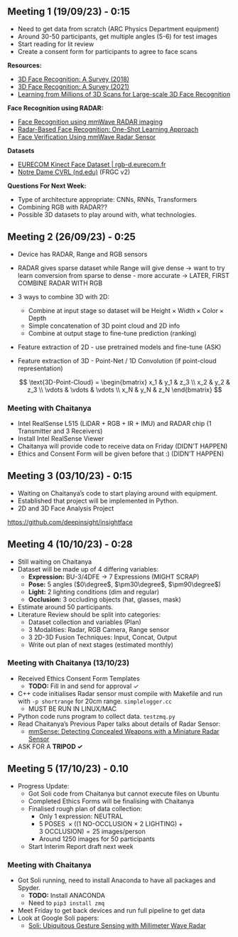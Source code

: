 ## Meeting 1 (19/09/23) - 0:15

- Need to get data from scratch (ARC Physics Department equipment)
- Around 30-50 participants, get multiple angles (5-6) for test images
- Start reading for lit review
- Create a consent form for participants to agree to face scans

**Resources:**

- [3D Face Recognition: A Survey (2018)](https://hcis-journal.springeropen.com/articles/10.1186/s13673-018-0157-2)
- [3D Face Recognition: A Survey (2021)](https://arxiv.org/pdf/2108.11082.pdf)
- [Learning from Millions of 3D Scans for Large-scale 3D Face Recognition](https://arxiv.org/pdf/1711.05942.pdf)

**Face Recognition using RADAR:**

- [Face Recognition using mmWave RADAR imaging](https://ieeexplore.ieee.org/abstract/document/9701018/metrics#metrics)
- [Radar-Based Face Recognition: One-Shot Learning Approach](https://ieeexplore.ieee.org/abstract/document/9250469)
- [Face Verification Using mmWave Radar Sensor](https://www.semanticscholar.org/paper/Face-Verification-Using-mmWave-Radar-Sensor-Hof-Sanderovich/3ec5a616cc71d4a6a71aabd2c0b5a609b7d0eaea)

**Datasets**

- [EURECOM Kinect Face Dataset | rgb-d.eurecom.fr](http://rgb-d.eurecom.fr/)
- [Notre Dame CVRL (nd.edu)](https://cvrl.nd.edu/projects/data/#face-recognition-grand-challenge-frgc-v20-data-collection) (FRGC v2)

************************************************Questions For Next Week:************************************************

- Type of architecture appropriate: CNNs, RNNs, Transformers
- Combining RGB with RADAR??
- Possible 3D datasets to play around with, what technologies.

## Meeting 2 (26/09/23) - 0:25

- Device has RADAR, Range and RGB sensors
- RADAR gives sparse dataset while Range will give dense → want to try learn conversion from sparse to dense - more accurate → LATER, FIRST COMBINE RADAR WITH RGB
- 3 ways to combine 3D with 2D:
    - Combine at input stage so dataset will be $\text{Height} \times \text{Width} \times \text{Color} \times \text{Depth}$
    - Simple concatenation of 3D point cloud and 2D info
    - Combine at output stage to fine-tune prediction (ranking)
- Feature extraction of 2D - use pretrained models and fine-tune (ASK)
- Feature extraction of 3D - Point-Net / 1D Convolution (if point-cloud representation)
    
    $$
    \text{3D-Point-Cloud} = \begin{bmatrix}
    x_1 & y_1 & z_3 \\
    x_2 & y_2 & z_3 \\
    \vdots & \vdots & \vdots \\
    x_N & y_N & z_N
    \end{bmatrix}
    $$
    

### Meeting with Chaitanya

- Intel RealSense L515 (LiDAR + RGB + IR + IMU) and RADAR chip (1 Transmitter and 3 Receivers)
- Install Intel RealSense Viewer
- Chaitanya will provide code to receive data on Friday (DIDN’T HAPPEN)
- Ethics and Consent Form will be given before that :) (DIDN’T HAPPEN)

## Meeting 3 (03/10/23) - 0:15

- Waiting on Chaitanya’s code to start playing around with equipment.
- Established that project will be implemented in Python.
- 2D and 3D Face Analysis Project

https://github.com/deepinsight/insightface

## Meeting 4 (10/10/23) - 0:28

- Still waiting on Chaitanya
- Dataset will be made up of 4 differing variables:
    - **Expression:** BU-3/4DFE → 7 Expressions (MIGHT SCRAP)
    - **Pose:** 5 angles ($0\degree$, $\pm30\degree$, $\pm90\degree$)
    - **Light:** 2 lighting conditions (dim and regular)
    - **Occlusion:** 3 occluding objects (hat, glasses, mask)
- Estimate around 50 participants.
- Literature Review should be split into categories:
    - Dataset collection and variables (Plan)
    - 3 Modalities: Radar, RGB Camera, Range sensor
    - 3 2D-3D Fusion Techniques: Input, Concat, Output
    - Write out plan of next stages (estimated monthly)

### Meeting with Chaitanya (13/10/23)

- Received Ethics Consent Form Templates
    - **TODO:** Fill in and send for approval $\checkmark$
- C++ code initialises Radar sensor must compile with Makefile and run with `-p shortrange` for 20cm range. `simplelogger.cc`
    - MUST BE RUN IN LINUX/MAC
- Python code runs program to collect data. `testzmq.py`
- Read Chaitanya’s Previous Paper talks about details of Radar Sensor:
    - [mmSense: Detecting Concealed Weapons with a Miniature Radar Sensor](https://ieeexplore.ieee.org/abstract/document/10095884)
- ASK FOR A **TRIPOD $\checkmark$**

## Meeting 5 (17/10/23) - 0.10

- Progress Update:
    - Got Soli code from Chaitanya but cannot execute files on Ubuntu
    - Completed Ethics Forms will be finalising with Chaitanya
    - Finalised rough plan of data collection:
        - Only 1 expression: NEUTRAL
        - $5 \ \text{POSES} \ \times ((1 \ \text{NO-OCCLUSION}  \ \times \ 2 \ \text{LIGHTING}) + 3 \ \text{OCCLUSION}) = 25 \ \text{images/person}$
        - Around $1250$ images for $50$  participants
    - Start Interim Report draft next week

### Meeting with Chaitanya

- Got Soli running, need to install Anaconda to have all packages and Spyder.
    - **TODO:** Install ANACONDA
    - Need to `pip3 install zmq`
- Meet Friday to get back devices and run full pipeline to get data
- Look at Google Soli papers:
    - [Soli: Ubiquitous Gesture Sensing with Millimeter Wave Radar](https://dl.acm.org/doi/pdf/10.1145/2897824.2925953)